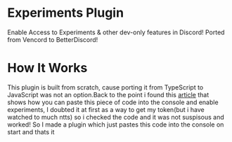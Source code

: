 # Experiments Plugin
Enable Access to Experiments &amp; other dev-only features in Discord! Ported from Vencord to BetterDiscord!

# How It Works
This plugin is built from scratch, cause porting it from TypeScript to JavaScript was not an option.Back to the point i found this [article](https://emoji.gg/blog/how-to-enable-experiments-in-discord#:~:text=To%20access%20Discord%20Experiments%2C%20users,and%20try%20out%20new%20features.) that shows how you can paste this piece of code into the console and enable experiments, I doubted it at first as a way to get my token(but i have watched to much ntts) so i checked the code and it was not suspisous and worked! So I made a plugin which just pastes this code into the console on start and thats it
